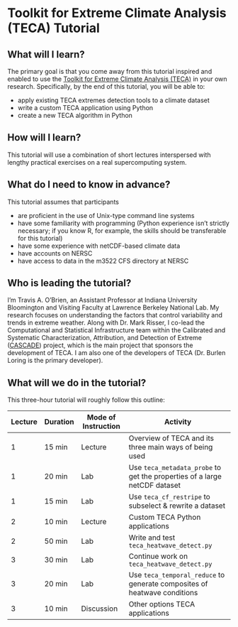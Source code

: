 # Toolkit for Extreme Climate Analysis (TECA) Tutorial

## What will I learn?
The primary goal is that you come away from this tutorial inspired and enabled to use the [Toolkit for Extreme Climate Analysis (TECA)](https://teca.readthedocs.io/en/latest/?badge=latest#) in your own research.  Specifically, by the end of this tutorial, you will be able to:

* apply existing TECA extremes detection tools to a climate dataset
* write a custom TECA application using Python
* create a new TECA algorithm in Python

## How will I learn?

This tutorial will use a combination of short lectures interspersed with lengthy practical exercises on a real supercomputing system.

## What do I need to know in advance?

This tutorial assumes that participants

* are proficient in the use of Unix-type command line systems
* have some familiarity with programming (Python experience isn’t strictly necessary; if you know R, for example, the skills should be transferable for this tutorial)
* have some experience with netCDF-based climate data
* have accounts on NERSC
* have access to data in the m3522 CFS directory at NERSC

## Who is leading the tutorial?
I’m Travis A. O’Brien, an Assistant Professor at Indiana University Bloomington and Visiting Faculty at Lawrence Berkeley National Lab.  My research focuses on understanding the factors that control variability and trends in extreme weather. Along with Dr. Mark Risser, I co-lead the Computational and Statistical Infrastructure team within the Calibrated and Systematic Characterization, Attribution, and Detection of Extreme ([CASCADE](https://cascade.lbl.gov/)) project, which is the main project that sponsors the development of TECA.  I am also one of the developers of TECA (Dr. Burlen Loring is the primary developer).

## What will we do in the tutorial?

This three-hour tutorial will roughly follow this outline:

| Lecture | Duration | Mode of Instruction | Activity |
| ------- | -------- | ------------------- | -------- |
| 1       | 15 min | Lecture | Overview of TECA and its three main ways of being used |
| 1       | 20 min | Lab | Use `teca_metadata_probe` to get the properties of a large netCDF dataset |
| 1       | 15 min | Lab | Use `teca_cf_restripe` to subselect & rewrite a dataset |
| 2       | 10 min | Lecture | Custom TECA Python applications |
| 2       | 50 min | Lab | Write and test `teca_heatwave_detect.py` |
| 3       | 30 min | Lab | Continue work on `teca_heatwave_detect.py` |
| 3       | 20 min | Lab | Use `teca_temporal_reduce` to generate composites of heatwave conditions |
| 3       | 10 min | Discussion | Other options TECA applications |


